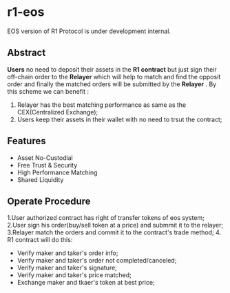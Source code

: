 # r1-eos
EOS version of R1 Protocol is under development internal.
## Abstract
**Users** no need to deposit their assets in the **R1 contract** but just sign their off-chain order to the **Relayer** which will help to match and find the opposit order and finally the matched orders will be submitted by the **Relayer** . By this scheme we can benefit :
1. Relayer has the best matching performance as same as the CEX(Centralized Exchange);
2. Users keep their assets in their wallet with no need to trsut the contract;

## Features
* Asset No-Custodial 
* Free Trust & Security
* High Performance Matching
* Shared Liquidity

## Operate Procedure
1.User authorized contract has right of transfer tokens of eos system;
2.User sign his order(buy/sell token at a price) and submmit it to the relayer;
3.Relayer match the orders and commit it to the contract's trade method;
4. R1 contract will do this:
* Verify maker and taker's order info;
* Verify maker and taker's order not completed/canceled;
* Verify maker and taker's signature;
* Verify maker and taker's price matched;
* Exchange maker and tkaer's token at best price;
